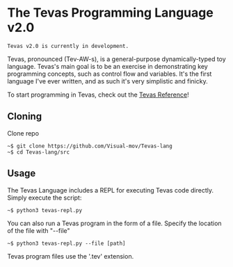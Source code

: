 # The Tevas Programming Language v2.0

<!--<img src="Tevas_Logo.png" alt="Tevas Logo" width="200"/>-->

`Tevas v2.0 is currently in development.`

Tevas, pronounced (Tev-AW-s), is a general-purpose dynamically-typed toy language. Tevas's main goal is to be an exercise in demonstrating key programming concepts, such as control flow and variables. It's the first language I've ever written, and as such it's very simplistic and finicky.

To start programming in Tevas, check out the [Tevas Reference](doc/Tevas-reference.md)!

## Cloning
Clone repo
```
~$ git clone https://github.com/Visual-mov/Tevas-lang
~$ cd Tevas-lang/src
```

## Usage
The Tevas Language includes a REPL for executing Tevas code directly. Simply execute the script:
```
~$ python3 tevas-repl.py
```
You can also run a Tevas program in the form of a file. Specify the location of the file with "--file"
```
~$ python3 tevas-repl.py --file [path]
```
Tevas program files use the '.tev' extension.